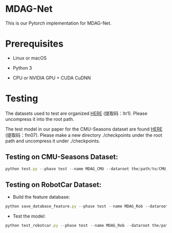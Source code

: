 # MDAG-Net

This is our Pytorch implementation for MDAG-Net.

# Prerequisites

* Linux or macOS

* Python 3

* CPU or NVIDIA GPU + CUDA CuDNN

# Testing

The datasets used to test are organized [HERE](https://pan.baidu.com/s/1_ekIgH6RjhEXoXiHxUdEHA) (提取码：ltr1). Please uncompress it into the root path. 

The test model in our paper for the CMU-Seasons dataset are found [HERE](https://pan.baidu.com/s/1OaAY-WOgrS3f6qqtlbsIxw) (提取码：fm07). Please make a new directory ./checkpoints under the root path and uncompress it under ./checkpoints. 

## Testing on CMU-Seasons Dataset:

```javascript
python test.py --phase test --name MDAG_CMU --dataroot the/path/to/CMU_urban --n_domains 12 --which_epoch 70 --serial_test --gpu_ids 0 --which_slice XXX --test_using_cos --mean_cos
```

## Testing on RobotCar Dataset:

* Build the feature database:

```javascript
python save_database_feature.py --phase test --name MDAG_Rob --dataroot the/path/to/RobotCar_rear --n_domains 10 --whih_epoch 70 --serial_test --gpu_ids 0 --test_using_cos --mean_cos --which_slice 1
```

* Test the model:
```javascript
python test_robotcar.py --phase test --name MDAG_Rob --dataroot the/path/to/RobotCar_rear --n_domains 10 --which_epoch 70 --serial_test --gpu_ids 0 --which_slice 1 --test_using_cos --mean_cos
```
